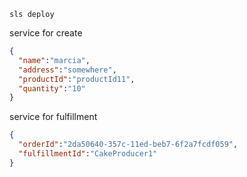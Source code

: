 ```shell
sls deploy
```

service for create
```json
{
  "name":"marcia",
  "address":"somewhere",
  "productId":"productId11",
  "quantity":"10"
}
```

service for fulfillment
```json
{
  "orderId":"2da50640-357c-11ed-beb7-6f2a7fcdf059",
  "fulfillmentId":"CakeProducer1"
}
```
